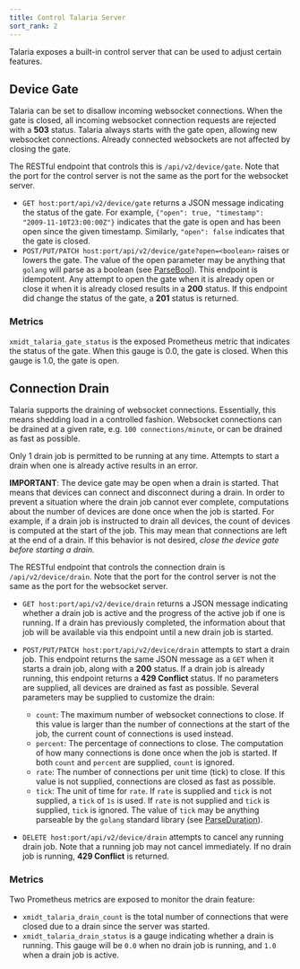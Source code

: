 ```yaml
---
title: Control Talaria Server
sort_rank: 2
---
```


Talaria exposes a built-in control server that can be used to adjust certain features.

## Device Gate
Talaria can be set to disallow incoming websocket connections.  When the gate is closed, all incoming websocket connection requests are rejected with a **503** status.  Talaria always starts with the gate open, allowing new websocket connections.  Already connected websockets are not affected by closing the gate.

The RESTful endpoint that controls this is `/api/v2/device/gate`.  Note that the port for the control server is not the same as the port for the websocket server.

* `GET host:port/api/v2/device/gate` returns a JSON message indicating the status of the gate.  For example, `{"open": true, "timestamp": "2009-11-10T23:00:00Z"}` indicates that the gate is open and has been open since the given timestamp.  Similarly, `"open": false` indicates that the gate is closed.
* `POST/PUT/PATCH host:port/api/v2/device/gate?open=<boolean>` raises or lowers the gate.  The value of the open parameter may be anything that `golang` will parse as a boolean (see [ParseBool](https://godoc.org/strconv#ParseBool)).  This endpoint is idempotent.  Any attempt to open the gate when it is already open or close it when it is already closed results in a **200** status.  If this endpoint did change the status of the gate, a **201** status is returned.

### Metrics

`xmidt_talaria_gate_status` is the exposed Prometheus metric that indicates the status of the gate.  When this gauge is 0.0, the gate is closed.  When this gauge is 1.0, the gate is open.

## Connection Drain
Talaria supports the draining of websocket connections.  Essentially, this means shedding load in a controlled fashion.  Websocket connections can be drained at a given rate, e.g. `100 connections/minute`, or can be drained as fast as possible.

Only 1 drain job is permitted to be running at any time.  Attempts to start a drain when one is already active results in an error.

**IMPORTANT**:  The device gate may be open when a drain is started.  That means that devices can connect and disconnect during a drain.  In order to prevent a situation where the drain job cannot ever complete, computations about the number of devices are done once when the job is started.  For example, if a drain job is instructed to drain all devices, the count of devices is computed at the start of the job.  This may mean that connections are left at the end of a drain.  If this behavior is not desired, *close the device gate before starting a drain.*

The RESTful endpoint that controls the connection drain is `/api/v2/device/drain`.  Note that the port for the control server is not the same as the port for the websocket server.

* `GET host:port/api/v2/device/drain` returns a JSON message indicating whether a drain job is active and the progress of the active job if one is running.  If a drain has previously completed, the information about that job will be available via this endpoint until a new drain job is started.

* `POST/PUT/PATCH host:port/api/v2/device/drain` attempts to start a drain job.  This endpoint returns the same JSON message as a `GET` when it starts a drain job, along with a **200** status.  If a drain job is already running, this endpoint returns a **429 Conflict** status.  If no parameters are supplied, all devices are drained as fast as possible.  Several parameters may be supplied to customize the drain:

    + `count`: The maximum number of websocket connections to close.  If this value is larger than the number of connections at the start of the job, the current count of connections is used instead.
    + `percent`: The percentage of connections to close.  The computation of how many connections is done once when the job is started.  If both `count` and `percent` are supplied, `count` is ignored.
    + `rate`: The number of connections per unit time (tick) to close.  If this value is not supplied, connections are closed as fast as possible.
    + `tick`: The unit of time for `rate`.  If `rate` is supplied and `tick` is not supplied, a `tick` of `1s` is used.  If `rate` is not supplied and `tick` is supplied, `tick` is ignored.  The value of `tick` may be anything parseable by the `golang` standard library (see [ParseDuration](https://godoc.org/time#ParseDuration)).  

* `DELETE host:port/api/v2/device/drain` attempts to cancel any running drain job.  Note that a running job may not cancel immediately.  If no drain job is running, **429 Conflict** is returned.

### Metrics

Two Prometheus metrics are exposed to monitor the drain feature:

* `xmidt_talaria_drain_count` is the total number of connections that were closed due to a drain since the server was started.
* `xmidt_talaria_drain_status` is a gauge indicating whether a drain is running.  This gauge will be `0.0` when no drain job is running, and `1.0` when a drain job is active.
